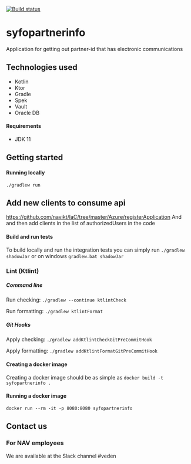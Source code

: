 [![Build status](https://github.com/navikt/syfopartnerinfo/workflows/Deploy%20to%20dev%20and%20prod/badge.svg)](https://github.com/navikt/syfopartnerinfo/workflows/Deploy%20to%20dev%20and%20prod/badge.svg)
# syfopartnerinfo
Application for getting out partner-id that has electronic communications

## Technologies used
* Kotlin
* Ktor
* Gradle
* Spek
* Vault
* Oracle DB

#### Requirements

* JDK 11

## Getting started
#### Running locally
`./gradlew run`

## Add new clients to consume api
https://github.com/navikt/IaC/tree/master/Azure/registerApplication
And and then add clients in the list of authorizedUsers in the code

#### Build and run tests
To build locally and run the integration tests you can simply run `./gradlew shadowJar` or on windows 
`gradlew.bat shadowJar`

### Lint (Ktlint)

##### Command line

Run checking: `./gradlew --continue ktlintCheck`

Run formatting: `./gradlew ktlintFormat`

##### Git Hooks

Apply checking: `./gradlew addKtlintCheckGitPreCommitHook`

Apply formatting: `./gradlew addKtlintFormatGitPreCommitHook`

#### Creating a docker image
Creating a docker image should be as simple as `docker build -t syfopartnerinfo .`

#### Running a docker image
`docker run --rm -it -p 8080:8080 syfopartnerinfo`

## Contact us

### For NAV employees
We are available at the Slack channel #veden
